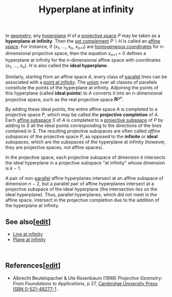 ﻿---
lastrevid: 612723795
pageid: 713946
canonicalurl: http://en.wikipedia.org/wiki/Hyperplane_at_infinity
title: Hyperplane at infinity
editurl: http://en.wikipedia.org/w/index.php?title=Hyperplane_at_infinity&action=edit
length: 2696
contentmodel: wikitext
pagelanguage: en
touched: 2014-06-13T04:14:07Z
ns: 0
fullurl: http://en.wikipedia.org/wiki/Hyperplane_at_infinity
---

<p>In <a href="/wiki/Geometry" title="Geometry">geometry</a>, any <a href="/wiki/Hyperplane" title="Hyperplane">hyperplane</a> <i>H</i> of a <a href="/wiki/Projective_space" title="Projective space">projective space</a> <i>P</i> may be taken as a <b>hyperplane at infinity</b>. Then the <a href="/wiki/Set_complement" title="Set complement" class="mw-redirect">set complement</a> <span class="nowrap"><i>P</i> ∖ <i>H</i></span> is called an <a href="/wiki/Affine_space" title="Affine space">affine space</a>. For instance, if <span class="nowrap">(<i>x</i><sub>1</sub>, ..., <i>x</i><sub><i>n</i></sub>, <i>x</i><sub><i>n</i>+1</sub>)</span> are <a href="/wiki/Homogeneous_coordinates" title="Homogeneous coordinates">homogeneous coordinates</a> for <i>n</i>-dimensional projective space, then the equation <span class="nowrap"><i>x</i><sub><i>n</i>+1</sub> = 0</span> defines a hyperplane at infinity for the <i>n</i>-dimensional affine space with coordinates <span class="nowrap">(<i>x</i><sub>1</sub>, ..., <i>x</i><sub><i>n</i></sub>)</span>. <i>H</i> is also called the <b>ideal hyperplane</b>.
</p><p>Similarly, starting from an affine space <i>A</i>, every class of <a href="/wiki/Parallel_(geometry)" title="Parallel (geometry)">parallel</a> lines can be associated with a <a href="/wiki/Point_at_infinity" title="Point at infinity">point at infinity</a>. The <a href="/wiki/Union_(set_theory)" title="Union (set theory)">union</a> over all classes of parallels constitute the points of the hyperplane at infinity. Adjoining the points of this hyperplane (called <b>ideal points</b>) to <i>A</i> converts it into an <i>n</i>-dimensional projective space, such as the real projective space <span class="nowrap"><b>R</b>P<sup><i>n</i></sup></span>.
</p><p>By adding these ideal points, the entire affine space <i>A</i> is completed to a projective space <i>P</i>, which may be called the <b>projective completion</b> of <i>A</i>.  Each <a href="/wiki/Affine_subspace" title="Affine subspace" class="mw-redirect">affine subspace</a> <i>S</i> of <i>A</i> is completed to a <a href="/wiki/Projective_space" title="Projective space">projective subspace</a> of <i>P</i> by adding to <i>S</i> all the ideal points corresponding to the directions of the lines contained in <i>S</i>.  The resulting projective subspaces are often called <i>affine subspaces</i> of the projective space <i>P</i>, as opposed to the <b>infinite</b> or <b>ideal</b> subspaces, which are the subspaces of the hyperplane at infinity (however, they are projective spaces, not affine spaces).
</p><p>In the projective space, each projective subspace of dimension <i>k</i> intersects the ideal hyperplane in a projective subspace "at infinity" whose dimension is <span class="nowrap"><i>k</i> − 1</span>.
</p><p>A pair of non-<a href="/wiki/Parallel_(geometry)" title="Parallel (geometry)">parallel</a> affine hyperplanes intersect at an affine subspace of dimension <span class="nowrap"><i>n</i> − 2</span>, but a parallel pair of affine hyperplanes intersect at a projective subspace of the ideal hyperplane (the intersection <i>lies on</i> the ideal hyperplane). Thus, parallel hyperplanes, which did not meet in the affine space, intersect in the projective completion due to the addition of the hyperplane at infinity.
</p>
<h2><span class="mw-headline" id="See_also">See also</span><span class="mw-editsection"><span class="mw-editsection-bracket">[</span><a href="/w/index.php?title=Hyperplane_at_infinity&amp;action=edit&amp;section=1" title="Edit section: See also">edit</a><span class="mw-editsection-bracket">]</span></span></h2>
<ul><li> <a href="/wiki/Line_at_infinity" title="Line at infinity">Line at infinity</a></li>
<li> <a href="/wiki/Plane_at_infinity" title="Plane at infinity">Plane at infinity</a></li></ul>
<p><br />
</p>
<h2><span class="mw-headline" id="References">References</span><span class="mw-editsection"><span class="mw-editsection-bracket">[</span><a href="/w/index.php?title=Hyperplane_at_infinity&amp;action=edit&amp;section=2" title="Edit section: References">edit</a><span class="mw-editsection-bracket">]</span></span></h2>
<ul><li> Albrecht Beutelspacher &amp; Ute Rosenbaum (1998) <i>Projective Geometry: From Foundations to Applications</i>, p 27, <a href="/wiki/Cambridge_University_Press" title="Cambridge University Press">Cambridge University Press</a> <a href="/wiki/Special:BookSources/0521482771" class="internal mw-magiclink-isbn">ISBN 0-521-48277-1</a> .</li></ul>
